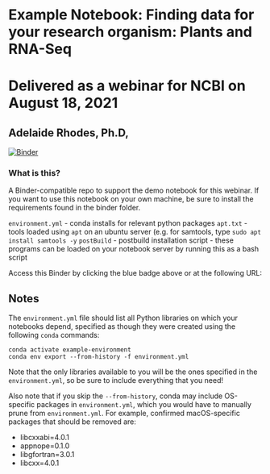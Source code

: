 # Example Notebook: Finding data for your research organism: Plants and RNA-Seq
# Delivered as a webinar for NCBI on August 18, 2021
## Adelaide Rhodes, Ph.D,


[![Binder](https://mybinder.org/badge_logo.svg)](https://mybinder.org/v2/gh/Arhodes-NCBI/conda/HEAD)

### What is this?

A Binder-compatible repo to support the demo notebook for this webinar. 
If you want to use this notebook on your own machine, be sure to install the requirements found in the binder folder.

`environment.yml` - conda installs for relevant python packages
`apt.txt` - tools loaded using `apt` on an ubuntu server (e.g. for samtools, type `sudo apt install samtools -y`
`postBuild` - postbuild installation script - these programs can be loaded on your notebook server by running this as a bash script

Access this Binder by clicking the blue badge above or at the following URL:






## Notes
The `environment.yml` file should list all Python libraries on which your notebooks
depend, specified as though they were created using the following `conda` commands:

```
conda activate example-environment
conda env export --from-history -f environment.yml
```

Note that the only libraries available to you will be the ones specified in
the `environment.yml`, so be sure to include everything that you need! 

Also note that if you skip the `--from-history`, conda may include OS-specific
packages in `environment.yml`, which you would have to manually prune from
`environment.yml`.  For example, confirmed macOS-specific packages that should
be removed are:

* libcxxabi=4.0.1
* appnope=0.1.0
* libgfortran=3.0.1
* libcxx=4.0.1
